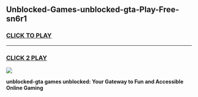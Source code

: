 
## Unblocked-Games-unblocked-gta-Play-Free-sn6r1
<h3>
<a href="https://premium76.site?title=unblocked-gta&ref=23A">CLICK TO PLAY</a></h3>
<hr>

<h3>
<a href="https://premium76.site?title=unblocked-gta&ref=23A">CLICK 2 PLAY</a>
  
</h3>

<a href="https://premium76.site?title=unblocked-gta&ref=23A"><img src="https://clearcache.store/games.png"></a>


**unblocked-gta games unblocked: Your Gateway to Fun and Accessible Online Gaming**
